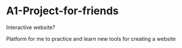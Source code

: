 # A1-Project-for-friends
Interactive website?

Platform for me to practice and learn new tools for creating a website
